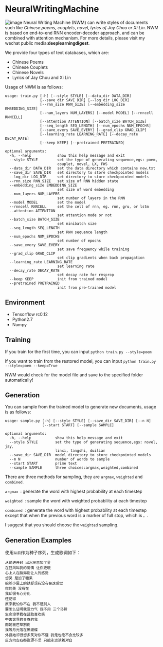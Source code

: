 # NeuralWritingMachine
![image](https://github.com/zzw922cn/NeuralWritingMachine/main_page.png)
Neural Writing Machine (NWM) can write styles of documents such like *Chinese poems*, *couplets*, *novel*, *lyrics of Jay Chou or Xi Lin*. NWM is based on end-to-end RNN encoder-decoder approach, and can be combined with attention mechanism. For more details, please visit my wechat public media:**deeplearningdigest**.

We provide four types of text databases, which are:
+ Chinese Poems
+ Chinese Couplets
+ Chinese Novels
+ Lyrics of Jay Chou and Xi Lin

Usage of NWM is as follows:

```
usage: train.py [-h] [--style STYLE] [--data_dir DATA_DIR]
                [--save_dir SAVE_DIR] [--log_dir LOG_DIR]
                [--rnn_size RNN_SIZE] [--embedding_size EMBEDDING_SIZE]
                [--num_layers NUM_LAYERS] [--model MODEL] [--rnncell RNNCELL]
                [--attention ATTENTION] [--batch_size BATCH_SIZE]
                [--seq_length SEQ_LENGTH] [--num_epochs NUM_EPOCHS]
                [--save_every SAVE_EVERY] [--grad_clip GRAD_CLIP]
                [--learning_rate LEARNING_RATE] [--decay_rate DECAY_RATE]
                [--keep KEEP] [--pretrained PRETRAINED]

optional arguments:
  -h, --help            show this help message and exit
  --style STYLE         set the type of generating sequence,egs: poem,
                        couplet, novel, LX, FWS
  --data_dir DATA_DIR   set the data directory which contains new.txt
  --save_dir SAVE_DIR   set directory to store checkpointed models
  --log_dir LOG_DIR     set directory to store checkpointed models
  --rnn_size RNN_SIZE   set size of RNN hidden state
  --embedding_size EMBEDDING_SIZE
                        set size of word embedding
  --num_layers NUM_LAYERS
                        set number of layers in the RNN
  --model MODEL         set the model
  --rnncell RNNCELL     set the cell of rnn, eg. rnn, gru, or lstm
  --attention ATTENTION
                        set attention mode or not
  --batch_size BATCH_SIZE
                        set minibatch size
  --seq_length SEQ_LENGTH
                        set RNN sequence length
  --num_epochs NUM_EPOCHS
                        set number of epochs
  --save_every SAVE_EVERY
                        set save frequency while training
  --grad_clip GRAD_CLIP
                        set clip gradients when back propagation
  --learning_rate LEARNING_RATE
                        set learning rate
  --decay_rate DECAY_RATE
                        set decay rate for rmsprop
  --keep KEEP           init from trained model
  --pretrained PRETRAINED
                        init from pre-trained model
```

## Environment
- Tensorflow rc0.12
- Python2.7
- Numpy

## Training
If you train for the first time, you can input 
`python train.py --style=poem`

If you want to train from the restored model, you can input
`python train.py --style=poem --keep=True`

NWM would check for the model file and save to the specified folder automatically!

## Generation
You can sample from the trained model to generate new documents, usage is as follows:
```
usage: sample.py [-h] [--style STYLE] [--save_dir SAVE_DIR] [--n N]
                 [--start START] [--sample SAMPLE]

optional arguments:
  -h, --help           show this help message and exit
  --style STYLE        set the type of generating sequence,egs: novel, jay,
                       linxi, tangshi, duilian
  --save_dir SAVE_DIR  model directory to store checkpointed models
  --n N                number of words to sample
  --start START        prime text
  --sample SAMPLE      three choices:argmax,weighted,combined
```

There are three methods for sampling, they are `argmax`, `weighted` and `combined`.

`argmax `: generate the word with highest probability at each timestep

`weighted `: sample the word with weighted probability at each timestep

`combined `: generate the word with highest probability at each timestep except that when the previous word is a marker of full stop, which is `。`.

I suggest that you should choose the `weighted` sampling.
## Generation Examples
使用`从前`作为种子序列，生成歌词如下：

```
从前进开封 出水芙蓉加了星
在狂风叫我的爱情 让你更暖
心上人在脑海别让人的感觉
想哭 是加了糖果
船舱小屋上的锈却现有没有在这感觉
你的美 没有在
我却很专心分化
还记得
原来我怕你不在 我不是别人
要怎么证明我没力气 我不用 三个马蹄
生命潦草我在蓝脸喜欢笑
中古世界的青春的我
而她被芒草割伤
我等月光落在黑蝴蝶
外婆她却很想多笑对你不懂 我走也绝不会比较多
反方向左右都逢源不恐 只能永远读着对白
```


